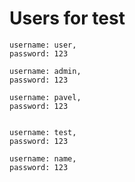 # Users for test

    username: user,
    password: 123
  
    username: admin,
    password: 123
  
    username: pavel,
    password: 123
  
  
    username: test,
    password: 123
  
    username: name,
    password: 123
